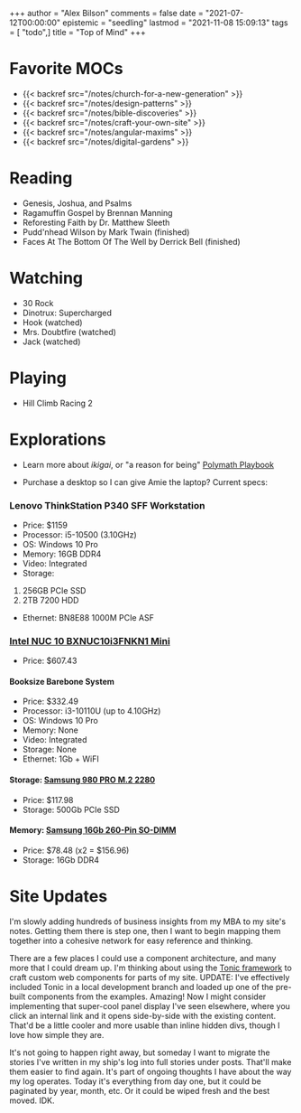 +++
author = "Alex Bilson"
comments = false
date = "2021-07-12T00:00:00"
epistemic = "seedling"
lastmod = "2021-11-08 15:09:13"
tags = [ "todo",]
title = "Top of Mind"
+++

# Favorite MOCs

- {{< backref src="/notes/church-for-a-new-generation" >}}
- {{< backref src="/notes/design-patterns" >}}
- {{< backref src="/notes/bible-discoveries" >}}
- {{< backref src="/notes/craft-your-own-site" >}}
- {{< backref src="/notes/angular-maxims" >}}
- {{< backref src="/notes/digital-gardens" >}}

# Reading

- Genesis, Joshua, and Psalms
- Ragamuffin Gospel by Brennan Manning
- Reforesting Faith by Dr. Matthew Sleeth
- Pudd'nhead Wilson by Mark Twain (finished)
- Faces At The Bottom Of The Well by Derrick Bell (finished)

# Watching

- 30 Rock
- Dinotrux: Supercharged
- Hook (watched)
- Mrs. Doubtfire (watched)
- Jack (watched)

# Playing

- Hill Climb Racing 2

# Explorations

- Learn more about _ikigai_, or "a reason for being" [Polymath Playbook](https://salman.io/blog/polymath-playbook/")

- Purchase a desktop so I can give Amie the laptop? Current specs:

### Lenovo ThinkStation P340 SFF Workstation

  - Price: $1159
  - Processor: i5-10500 (3.10GHz)
  - OS: Windows 10 Pro
  - Memory: 16GB DDR4
  - Video: Integrated
  - Storage:
   1. 256GB PCIe SSD
   2. 2TB 7200 HDD
  - Ethernet: BN8E88 1000M PCIe ASF

### [Intel NUC 10 BXNUC10i3FNKN1 Mini](https://www.newegg.com/intel-bxnuc10i3fnkn1-nuc-10/p/N82E16856102305)

  - Price: $607.43

#### Booksize Barebone System
  - Price: $332.49
  - Processor: i3-10110U (up to 4.10GHz)
  - OS: Windows 10 Pro
  - Memory: None
  - Video: Integrated
  - Storage: None
  - Ethernet: 1Gb + WiFI

#### Storage: [Samsung 980 PRO M.2 2280](https://www.newegg.com/samsung-500gb-980-pro/p/N82E16820147789?quicklink=true)
  - Price: $117.98
  - Storage: 500Gb PCIe SSD

#### Memory: [Samsung 16Gb 260-Pin SO-DIMM](https://www.newegg.com/samsung-16gb-260-pin-ddr4-so-dimm/p/1B4-001D-005D9)
  - Price: $78.48 (x2 = $156.96)
  - Storage: 16Gb DDR4

# Site Updates

I'm slowly adding hundreds of business insights from my MBA to my site's notes. Getting them there is step one, then I want to begin mapping them together into a cohesive network for easy reference and thinking.

There are a few places I could use a component architecture, and many more that I could dream up. I'm thinking about using the [Tonic framework](https://tonicframework.dev/) to craft custom web components for parts of my site. UPDATE: I've effectively included Tonic in a local development branch and loaded up one of the pre-built components from the examples. Amazing! Now I might consider implementing that super-cool panel display I've seen elsewhere, where you click an internal link and it opens side-by-side with the existing content. That'd be a little cooler and more usable than inline hidden divs, though I love how simple they are.

It's not going to happen right away, but someday I want to migrate the stories I've written in my ship's log into full stories under posts. That'll make them easier to find again. It's part of ongoing thoughts I have about the way my log operates. Today it's everything from day one, but it could be paginated by year, month, etc. Or it could be wiped fresh and the best moved. IDK.
